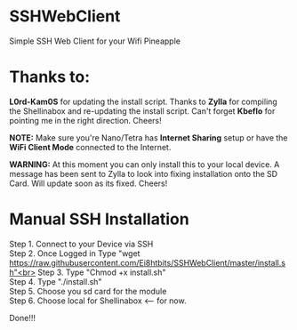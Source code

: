 # SSHWebClient
Simple SSH Web Client for your Wifi Pineapple

# Thanks to:
<strong>L0rd-Kam0S</strong> for updating the install script. Thanks to <strong>Zylla</strong> for compiling the Shellinabox and re-updating the install script. Can't forget <strong>Kbeflo</strong> for pointing me in the right direction. Cheers!

<strong>NOTE:</strong> Make sure you're Nano/Tetra has <strong>Internet Sharing</strong> setup or have the <strong>WiFi Client Mode</strong> connected to the Internet.

<strong>WARNING:</strong> At this moment you can only install this to your local device. A message has been sent to Zylla to look into fixing installation onto the SD Card. Will update soon as its fixed. Cheers!

# Manual SSH Installation
Step 1. Connect to your Device via SSH<br>
Step 2. Once Logged in Type "wget https://raw.githubusercontent.com/Ei8htbits/SSHWebClient/master/install.sh"<br>
Step 3. Type "Chmod +x install.sh"<br>
Step 4. Type "./install.sh"<br>
Step 5. Choose you sd card for the module<br>
Step 6. Choose local for Shellinabox <-- for now.<br>

Done!!!
